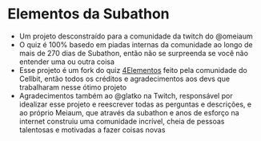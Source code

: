 # Elementos da Subathon
- Um projeto desconstraído para a comunidade da twitch do @omeiaum 
- O quiz é 100% basedo em piadas internas da comunidade ao longo de mais de 270 dias de Subathon, então não se surpreenda se você não entender uma ou outra coisa
- Esse projeto é um fork do quiz [4Elementos](https://04elementos.github.io/4elementos/) feito pela comunidade do Cellbit, então todos os créditos e agradecimentos aos devs que trabalharam nesse ótimo projeto
- Agradecimentos também ao @glatko na Twitch, responsável por idealizar esse projeto e reescrever todas as perguntas e descrições, e ao próprio Meiaum, que através da subathon e anos de esforço na internet construiu uma comunidade incrível, cheia de pessoas talentosas e motivadas a fazer coisas novas
